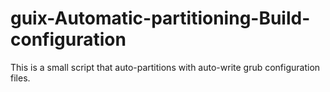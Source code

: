# guix-Automatic-partitioning-Build-configuration
This is a small script that auto-partitions with auto-write grub configuration files.
